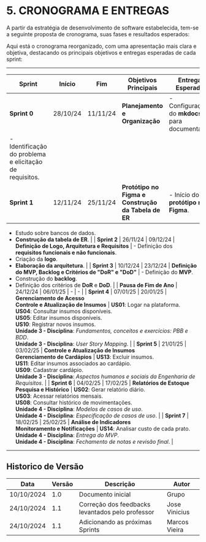 # **5. CRONOGRAMA E ENTREGAS**

A partir da estratégia de desenvolvimento de software estabelecida, tem-se a seguinte proposta de cronograma, suas fases e resultados esperados:

Aqui está o cronograma reorganizado, com uma apresentação mais clara e objetiva, destacando os principais objetivos e entregas esperadas de cada sprint:

---

| **Sprint**          | **Início** | **Fim**     | **Objetivos Principais**                                                                                                                                                                  | **Entregas Esperadas**                                                                                                  |
|---------------------|------------|-------------|-------------------------------------------------------------------------------------------------------------------------------------------------------------------------------------------|-------------------------------------------------------------------------------------------------------------------------|
| **Sprint 0**        | 28/10/24   | 11/11/24    | **Planejamento e Organização**                                                                                                                                                            | - Configuração do **mkdocs** para documentação.  
- Identificação do problema e elicitação de requisitos.              |
| **Sprint 1**        | 12/11/24   | 25/11/24    | **Protótipo no Figma e Construção da Tabela de ER**                                                                                                                                        | - Início do **protótipo no Figma**.  
- Estudo sobre bancos de dados.  
- **Construção da tabela de ER**.            |
| **Sprint 2**        | 26/11/24   | 09/12/24    | **Definição de Logo, Arquitetura e Requisitos**                                                                                                                                           | - Definição dos **requisitos funcionais e não funcionais**.  
- Criação da **logo**.  
- **Elaboração da arquitetura**. |
| **Sprint 3**        | 10/12/24   | 23/12/24    | **Definição do MVP, Backlog e Critérios de "DoR" e "DoD"**                                                                                                                                | - Definição do **MVP**.  
- Construção do **backlog**.  
- Definição dos critérios de **DoR** e **DoD**.              |
| **Pausa de Fim de Ano** | 24/12/24  | 06/01/25    | -                                                                                                                                                                                         | -                                                                                                                       |
| **Sprint 4**        | 07/01/25   | 20/01/25    | **Gerenciamento de Acesso**  
**Controle e Atualização de Insumos**                                                                                                                      | **US01**: Logar na plataforma.  
**US04**: Consultar insumos disponíveis.  
**US05**: Editar insumos disponíveis.  
**US10**: Registrar novos insumos.  
**Unidade 3 - Disciplina**: *Fundamentos, conceitos e exercícios: PBB e BDD*.  
**Unidade 3 - Disciplina**: *User Story Mapping*.  |
| **Sprint 5**        | 21/01/25   | 03/02/25    | **Controle e Atualização de Insumos**  
**Gerenciamento de Cardápios**                                                                                                                   | **US13**: Excluir insumos.  
**US11**: Editar insumos associados ao cardápio.  
**US09**: Cadastrar cardápio.  
**Unidade 3 - Disciplina**: *Aspectos humanos e sociais da Engenharia de Requisitos*. |
| **Sprint 6**        | 04/02/25   | 17/02/25    | **Relatórios de Estoque**  
**Pesquisa e Histórico**                                                                                                                                    | **US02**: Gerar relatório diário.  
**US03**: Acessar relatórios mensais.  
**US08**: Consultar histórico de movimentações.  
**Unidade 4 - Disciplina**: *Modelos de casos de uso*.  
**Unidade 4 - Disciplina**: *Especificação de casos de uso*. |
| **Sprint 7**        | 18/02/25   | 25/02/25    | **Análise de Indicadores**  
**Monitoramento e Notificações**                                                                                                                           | **US14**: Analisar custo de cada prato.  
**Unidade 4 - Disciplina**: *Entrega do MVP*.  
**Unidade 4 - Disciplina**: *Fechamento de notas e revisão final*. |

---

## Historico de Versão

| Data       | Versão | Descrição                                             | Autor      |
|------------|--------|-------------------------------------------------------|------------|
| 10/10/2024 | 1.0    | Documento inicial  | Grupo    |
| 24/10/2024 | 1.1    | Correção dos feedbacks levantados pelo professor  |   Jose Vinicius     |
| 24/10/2024 | 1.1    | Adicionando as próximas Sprints  |   Marcos Vieira     |
